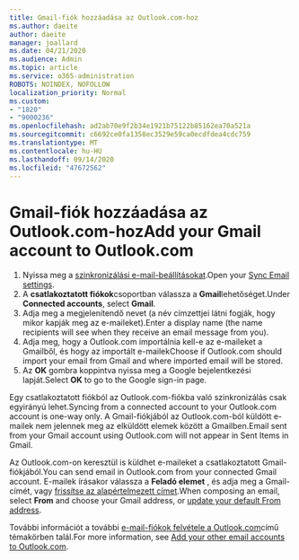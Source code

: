 ```yaml
---
title: Gmail-fiók hozzáadása az Outlook.com-hoz
ms.author: daeite
author: daeite
manager: joallard
ms.date: 04/21/2020
ms.audience: Admin
ms.topic: article
ms.service: o365-administration
ROBOTS: NOINDEX, NOFOLLOW
localization_priority: Normal
ms.custom:
- "1820"
- "9000236"
ms.openlocfilehash: ad2ab70e9f2b34e1921b75122b85162ea70a521a
ms.sourcegitcommit: c6692ce0fa1358ec3529e59ca0ecdfdea4cdc759
ms.translationtype: MT
ms.contentlocale: hu-HU
ms.lasthandoff: 09/14/2020
ms.locfileid: "47672562"
---
```

# <a name="add-your-gmail-account-to-outlookcom"></a><span data-ttu-id="fcccc-102">Gmail-fiók hozzáadása az Outlook.com-hoz</span><span class="sxs-lookup"><span data-stu-id="fcccc-102">Add your Gmail account to Outlook.com</span></span>

1. <span data-ttu-id="fcccc-103">Nyissa meg a [szinkronizálási e-mail-beállításokat](https://go.microsoft.com/fwlink/?linkid=875264).</span><span class="sxs-lookup"><span data-stu-id="fcccc-103">Open your [Sync Email settings](https://go.microsoft.com/fwlink/?linkid=875264).</span></span>
2. <span data-ttu-id="fcccc-104">A **csatlakoztatott fiókok**csoportban válassza a **Gmail**lehetőséget.</span><span class="sxs-lookup"><span data-stu-id="fcccc-104">Under **Connected accounts**, select **Gmail**.</span></span>
3. <span data-ttu-id="fcccc-105">Adja meg a megjelenítendő nevet (a név címzettjei látni fogják, hogy mikor kapják meg az e-maileket).</span><span class="sxs-lookup"><span data-stu-id="fcccc-105">Enter a display name (the name recipients will see when they receive an email message from you).</span></span>
4. <span data-ttu-id="fcccc-106">Adja meg, hogy a Outlook.com importálnia kell-e az e-maileket a Gmailből, és hogy az importált e-mailek</span><span class="sxs-lookup"><span data-stu-id="fcccc-106">Choose if Outlook.com should import your email from Gmail and where imported email will be stored.</span></span>
5. <span data-ttu-id="fcccc-107">Az **OK** gombra koppintva nyissa meg a Google bejelentkezési lapját.</span><span class="sxs-lookup"><span data-stu-id="fcccc-107">Select **OK** to go to the Google sign-in page.</span></span>

<span data-ttu-id="fcccc-108">Egy csatlakoztatott fiókból az Outlook.com-fiókba való szinkronizálás csak egyirányú lehet.</span><span class="sxs-lookup"><span data-stu-id="fcccc-108">Syncing from a connected account to your Outlook.com account is one-way only.</span></span> <span data-ttu-id="fcccc-109">A Gmail-fiókjából az Outlook.com-ból küldött e-mailek nem jelennek meg az elküldött elemek között a Gmailben.</span><span class="sxs-lookup"><span data-stu-id="fcccc-109">Email sent from your Gmail account using Outlook.com will not appear in Sent Items in Gmail.</span></span>

<span data-ttu-id="fcccc-110">Az Outlook.com-on keresztül is küldhet e-maileket a csatlakoztatott Gmail-fiókjából.</span><span class="sxs-lookup"><span data-stu-id="fcccc-110">You can send email in Outlook.com from your connected Gmail account.</span></span> <span data-ttu-id="fcccc-111">E-mailek írásakor válassza a **Feladó elemet** , és adja meg a Gmail-címét, vagy [frissítse az alapértelmezett címet](https://go.microsoft.com/fwlink/?linkid=875264).</span><span class="sxs-lookup"><span data-stu-id="fcccc-111">When composing an email, select **From** and choose your Gmail address, or [update your default From address](https://go.microsoft.com/fwlink/?linkid=875264).</span></span>

<span data-ttu-id="fcccc-112">További információt a további [e-mail-fiókok felvétele a Outlook.com](https://support.office.com/article/c5224df4-5885-4e79-91ba-523aa743f0ba?wt.mc_id=Office_Outlook_com_Alchemy)című témakörben talál.</span><span class="sxs-lookup"><span data-stu-id="fcccc-112">For more information, see [Add your other email accounts to Outlook.com](https://support.office.com/article/c5224df4-5885-4e79-91ba-523aa743f0ba?wt.mc_id=Office_Outlook_com_Alchemy).</span></span>